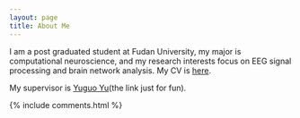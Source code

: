 ```yaml
---
layout: page
title: About Me 
---
```


I am a post graduated student at Fudan University, my major is computational neuroscience, and my research interests focus on EEG signal processing and brain network analysis. My CV is [here](CV_2016_Fudan.html).

My supervisor is [Yuguo Yu](Yu.html)(the link just for fun).
<p> 


{% include comments.html %}

